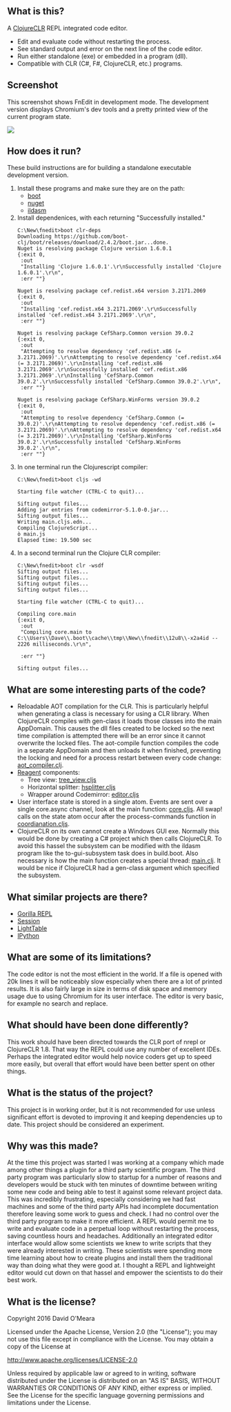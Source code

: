 ## What is this?
A [ClojureCLR](https://github.com/clojure/clojure-clr) REPL integrated code editor.

- Edit and evaluate code without restarting the process.
- See standard output and error on the next line of the code editor.
- Run either standalone (exe) or embedded in a program (dll).
- Compatible with CLR (C#, F#, ClojureCLR, etc.) programs.

## Screenshot
This screenshot shows FnEdit in development mode.  The development version displays Chromium's dev tools and a pretty printed view of the current program state.

![](img/fnedit.png "")

## How does it run?
These build instructions are for building a standalone executable development version.

1.  Install these programs and make sure they are on the path:
    - [boot](http://boot-clj.com/)
    - [nuget](https://www.nuget.org/)
    - [ildasm](https://msdn.microsoft.com/en-us/library/f7dy01k1(v=vs.110).aspx)
1.  Install dependenices, with each returning "Successfully installed."
    ```
    C:\New\fnedit>boot clr-deps
    Downloading https://github.com/boot-clj/boot/releases/download/2.4.2/boot.jar...done.
    Nuget is resolving package Clojure version 1.6.0.1
    {:exit 0,
     :out
     "Installing 'Clojure 1.6.0.1'.\r\nSuccessfully installed 'Clojure 1.6.0.1'.\r\n",
     :err ""}

    Nuget is resolving package cef.redist.x64 version 3.2171.2069
    {:exit 0,
     :out
     "Installing 'cef.redist.x64 3.2171.2069'.\r\nSuccessfully installed 'cef.redist.x64 3.2171.2069'.\r\n",
     :err ""}

    Nuget is resolving package CefSharp.Common version 39.0.2
    {:exit 0,
     :out
     "Attempting to resolve dependency 'cef.redist.x86 (= 3.2171.2069)'.\r\nAttempting to resolve dependency 'cef.redist.x64 (= 3.2171.2069)'.\r\nInstalling 'cef.redist.x86 3.2171.2069'.\r\nSuccessfully installed 'cef.redist.x86 3.2171.2069'.\r\nInstalling 'CefSharp.Common 39.0.2'.\r\nSuccessfully installed 'CefSharp.Common 39.0.2'.\r\n",
     :err ""}

    Nuget is resolving package CefSharp.WinForms version 39.0.2
    {:exit 0,
     :out
     "Attempting to resolve dependency 'CefSharp.Common (= 39.0.2)'.\r\nAttempting to resolve dependency 'cef.redist.x86 (= 3.2171.2069)'.\r\nAttempting to resolve dependency 'cef.redist.x64 (= 3.2171.2069)'.\r\nInstalling 'CefSharp.WinForms 39.0.2'.\r\nSuccessfully installed 'CefSharp.WinForms 39.0.2'.\r\n",
     :err ""}
    ```
1.  In one terminal run the Clojurescript compiler:
    ```
    C:\New\fnedit>boot cljs -wd

    Starting file watcher (CTRL-C to quit)...

    Sifting output files...
    Adding jar entries from codemirror-5.1.0-0.jar...
    Sifting output files...
    Writing main.cljs.edn...
    Compiling ClojureScript...
    ò main.js
    Elapsed time: 19.500 sec
    ```
1.  In a second terminal run the Clojure CLR compiler:
    ```
    C:\New\fnedit>boot clr -wsdf
    Sifting output files...
    Sifting output files...
    Sifting output files...
    Sifting output files...

    Starting file watcher (CTRL-C to quit)...

    Compiling core.main
    {:exit 0,
     :out
     "Compiling core.main to C:\\Users\\Dave\\.boot\\cache\\tmp\\New\\fnedit\\12u8\\-x2a4id -- 2226 milliseconds.\r\n",

     :err ""}

    Sifting output files...
    ```

## What are some interesting parts of the code?
- Reloadable AOT compilation for the CLR.  This is particularly helpful when generating a class is necessary for using a CLR library.  When ClojureCLR compiles with gen-class it loads those classes into the main AppDomain.  This causes the dll files created to be locked so the next time compilation is attempted there will be an error since it cannot overwrite the locked files.  The aot-compile function compiles the code in a separate AppDomain and then unloads it when finished, preventing the locking and need for a process restart between every code change: [aot_compiler.clj](src-clr/core/aot_compiler.clj).
- [Reagent](https://github.com/reagent-project/reagent) components:
  - Tree view: [tree_view.cljs](src-cljs/ui/tree_view.cljs)
  - Horizontal splitter: [hsplitter.cljs](src-cljs/ui/hsplitter.cljs)
  - Wrapper around Codemirror: [editor.cljs](src-cljs/ui/editor.cljs)
- User interface state is stored in a single atom.  Events are sent over a single core.async channel, look at the main function: [core.cljs](src-cljs/ui/core.cljs).  All swap! calls on the state atom occur after the process-commands function in [coordianation.cljs](src-cljs/ui/coordianation.cljs).
- ClojureCLR on its own cannot create a Windows GUI exe.  Normally this would be done by creating a C# project which then calls ClojureCLR.  To avoid this hassel the subsystem can be modified with the ildasm program like the to-gui-subsystem task does in build.boot.  Also necessary is how the main function creates a special thread: [main.clj](src-clr/core/main.clj).  It would be nice if ClojureCLR had a gen-class argument which specified the subsystem.

## What similar projects are there?
- [Gorilla REPL](http://gorilla-repl.org/)
- [Session](https://medium.com/@kovasb/session-1a12997a5f70#.h3d4x3us5)
- [LightTable](http://lighttable.com/)
- [IPython](https://ipython.org/)

## What are some of its limitations?
The code editor is not the most efficient in the world.  If a file is opened with 20k lines it will be noticeably slow especially when there are a lot of printed results.  It is also fairly large in size in terms of disk space and memory usage due to using Chromium for its user interface.  The editor is very basic, for example no search and replace.

## What should have been done differently?
This work should have been directed towards the CLR port of nrepl or ClojureCLR 1.8.  That way the REPL could use any number of excellent IDEs.  Perhaps the integrated editor would help novice coders get up to speed more easily, but overall that effort would have been better spent on other things.

## What is the status of the project?
This project is in working order, but it is not recommended for use unless significant effort is devoted to improving it and keeping dependencies up to date.  This project should be considered an experiment.

## Why was this made?
At the time this project was started I was working at a company which made among other things a plugin for a third party scientific program.  The third party program was particularly slow to startup for a number of reasons and developers would be stuck with ten minutes of downtime between writing some new code and being able to test it against some relevant project data.  This was incredibly frustrating, especially considering we had fast machines and some of the third party APIs had incomplete documentation therefore leaving some work to guess and check.  I had no control over the third party program to make it more efficient.  A REPL would permit me to write and evaluate code in a perpetual loop without restarting the process, saving countless hours and headaches.  Additionally an integrated editor interface would allow some scientists we knew to write scripts that they were already interested in writing.  These scientists were spending more time learning about how to create plugins and install them the traditional way than doing what they were good at.  I thought a REPL and lightweight editor would cut down on that hassel and empower the scientists to do their best work.

## What is the license?

Copyright 2016 David O'Meara

Licensed under the Apache License, Version 2.0 (the "License");
you may not use this file except in compliance with the License.
You may obtain a copy of the License at

http://www.apache.org/licenses/LICENSE-2.0

Unless required by applicable law or agreed to in writing, software
distributed under the License is distributed on an "AS IS" BASIS,
WITHOUT WARRANTIES OR CONDITIONS OF ANY KIND, either express or implied.
See the License for the specific language governing permissions and
limitations under the License.
